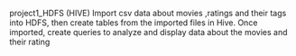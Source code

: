 project1_HDFS (HIVE)
 Import csv data about movies ,ratings and their tags into HDFS, then create tables from the imported files in Hive. 
Once imported, create queries to analyze and display data about the movies and their rating
